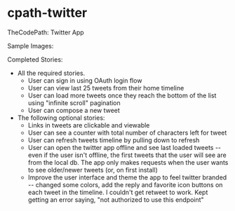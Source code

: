 cpath-twitter
=============

TheCodePath: Twitter App

Sample Images:



Completed Stories:

* All the required stories.
  * User can sign in using OAuth login flow
  * User can view last 25 tweets from their home timeline 
  * User can load more tweets once they reach the bottom of the list using "infinite scroll" pagination
  * User can compose a new tweet
* The following optional stories:
  * Links in tweets are clickable and viewable
  * User can see a counter with total number of characters left for tweet
  * User can refresh tweets timeline by pulling down to refresh
  * User can open the twitter app offline and see last loaded tweets -- even if the user isn't offline, the first tweets that the user will see are from the local db. The app only makes requests when the user wants to see older/newer tweets (or, on first install)
  * Improve the user interface and theme the app to feel twitter branded -- changed some colors, add the reply and favorite icon buttons on each tweet in the timeline. I couldn't get retweet to work. Kept getting an error saying, "not authorized to use this endpoint"
